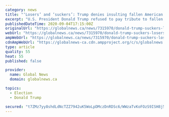 ```yaml
---
category: news
title: "‘Losers’ and ‘suckers’: Trump denies insulting fallen American soldiers"
excerpt: "U.S. President Donald Trump refused to pay tribute to fallen American soldiers at a First World War cemetery in Paris in 2018, complaining about the rain and dismissing the dead as “losers ..."
publishedDateTime: 2020-09-04T17:15:00Z
originalUrl: "https://globalnews.ca/news/7315970/donald-trump-suckers-losers-american-soldiers/"
webUrl: "https://globalnews.ca/news/7315970/donald-trump-suckers-losers-american-soldiers/"
ampWebUrl: "https://globalnews.ca/news/7315970/donald-trump-suckers-losers-american-soldiers/amp/"
cdnAmpWebUrl: "https://globalnews-ca.cdn.ampproject.org/c/s/globalnews.ca/news/7315970/donald-trump-suckers-losers-american-soldiers/amp/"
type: article
quality: 55
heat: 55
published: false

provider:
  name: Global News
  domain: globalnews.ca

topics:
  - Election
  - Donald Trump

secured: "t7ZMz7yy8shdLdNcTZZ7942uK5WoLpDMczDnRDSc6/WWzaTvKoFOzS9ISH8j5JjQzmPA6qCdc7nVEkYWIgxItNScv5iaiATcXxiduAbasaf/6bm3Ne210qgNXr3DuefUl9TKfMnCGBvz/NnMbJN75wrtq2cM4IBeZo9gldTA+TuFHPm3NuW/tF+PEImb4PX78Pf7gu2YdluB3+dyeM07+6hm7A+EcNRp98NchmEs0Q34IMsrvq30zm4/8qfL78YL9Trb9rdaDpBpzBRkD+QUgEfpA6z/TRMm0NsjB5zBwTrKEgWDBnozOq8tquhciBBw3zunkFz4hEjvJl5nr5PyCg1JBCxnLH2EeySX1Q43KS0=;trDeEIfybAlgM9Pk6mgiBQ=="
---
```


